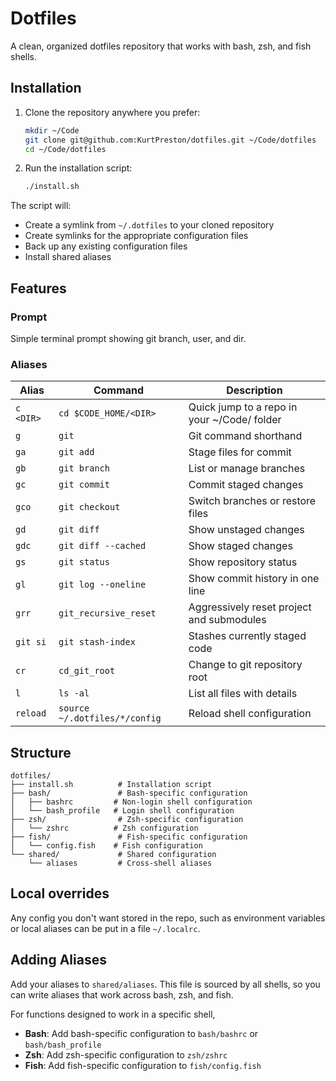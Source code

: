 # Dotfiles

A clean, organized dotfiles repository that works with bash, zsh, and fish shells.

## Installation

1. Clone the repository anywhere you prefer:
   ```bash
   mkdir ~/Code
   git clone git@github.com:KurtPreston/dotfiles.git ~/Code/dotfiles
   cd ~/Code/dotfiles
   ```

2. Run the installation script:
   ```bash
   ./install.sh
   ```

The script will:
- Create a symlink from `~/.dotfiles` to your cloned repository
- Create symlinks for the appropriate configuration files
- Back up any existing configuration files
- Install shared aliases

## Features

### Prompt

Simple terminal prompt showing git branch, user, and dir.

### Aliases

| Alias | Command | Description |
|-------|---------|-------------|
| `c <DIR>` | `cd $CODE_HOME/<DIR>` | Quick jump to a repo in your ~/Code/ folder |
| `g` | `git` | Git command shorthand |
| `ga` | `git add` | Stage files for commit |
| `gb` | `git branch` | List or manage branches |
| `gc` | `git commit` | Commit staged changes |
| `gco` | `git checkout` | Switch branches or restore files |
| `gd` | `git diff` | Show unstaged changes |
| `gdc` | `git diff --cached` | Show staged changes |
| `gs` | `git status` | Show repository status |
| `gl` | `git log --oneline` | Show commit history in one line |
| `grr` | `git_recursive_reset` | Aggressively reset project and submodules |
| `git si` | `git stash-index` | Stashes currently staged code |
| `cr` | `cd_git_root` | Change to git repository root |
| `l` | `ls -al` | List all files with details |
| `reload` | `source ~/.dotfiles/*/config` | Reload shell configuration | 

## Structure

```
dotfiles/
├── install.sh          # Installation script
├── bash/               # Bash-specific configuration
│   ├── bashrc         # Non-login shell configuration
│   └── bash_profile   # Login shell configuration
├── zsh/                # Zsh-specific configuration
│   └── zshrc          # Zsh configuration
├── fish/               # Fish-specific configuration
│   └── config.fish    # Fish configuration
└── shared/             # Shared configuration
    └── aliases         # Cross-shell aliases
```

## Local overrides

Any config you don't want stored in the repo, such as environment variables or local aliases can be put in a file `~/.localrc`.

## Adding Aliases

Add your aliases to `shared/aliases`. This file is sourced by all shells, so you can write aliases that work across bash, zsh, and fish.

For functions designed to work in a specific shell,
- **Bash**: Add bash-specific configuration to `bash/bashrc` or `bash/bash_profile`
- **Zsh**: Add zsh-specific configuration to `zsh/zshrc`
- **Fish**: Add fish-specific configuration to `fish/config.fish`